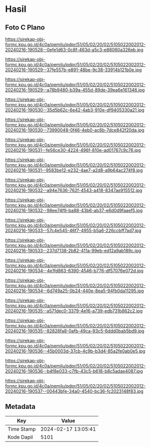 # Hasil

## Foto C Plano

https://sirekap-obj-formc.kpu.go.id/4c0a/pemilu/pdpr/51/05/02/20/02/5105022002012-20240216-190528--0efe1d63-0c8f-463d-a5c3-e86060a326eb.jpg

https://sirekap-obj-formc.kpu.go.id/4c0a/pemilu/pdpr/51/05/02/20/02/5105022002012-20240216-190529--37fe557b-e891-48be-9c38-33914b121b0e.jpg

https://sirekap-obj-formc.kpu.go.id/4c0a/pemilu/pdpr/51/05/02/20/02/5105022002012-20240216-190529--a78b9480-b39a-455d-89de-39ea6e161346.jpg

https://sirekap-obj-formc.kpu.go.id/4c0a/pemilu/pdpr/51/05/02/20/02/5105022002012-20240216-190530--35d5b62c-6e42-4ab3-910e-df9405330a21.jpg

https://sirekap-obj-formc.kpu.go.id/4c0a/pemilu/pdpr/51/05/02/20/02/5105022002012-20240216-190530--73990048-0f46-4eb0-ac6b-7dce842f20da.jpg

https://sirekap-obj-formc.kpu.go.id/4c0a/pemilu/pdpr/51/05/02/20/02/5105022002012-20240216-190531--fe56ce30-4224-496f-810e-ad01767c9c76.jpg

https://sirekap-obj-formc.kpu.go.id/4c0a/pemilu/pdpr/51/05/02/20/02/5105022002012-20240216-190531--9583be12-e232-4ae7-a2d8-a9b64ac274f8.jpg

https://sirekap-obj-formc.kpu.go.id/4c0a/pemilu/pdpr/51/05/02/20/02/5105022002012-20240216-190532--a94e7636-762f-4543-a418-8347ae915512.jpg

https://sirekap-obj-formc.kpu.go.id/4c0a/pemilu/pdpr/51/05/02/20/02/5105022002012-20240216-190532--98ee74f9-ba88-43b6-ab37-e6d0d9faaef5.jpg

https://sirekap-obj-formc.kpu.go.id/4c0a/pemilu/pdpr/51/05/02/20/02/5105022002012-20240216-190533--57c4e545-46f7-4955-b5a6-226ccbff7ad7.jpg

https://sirekap-obj-formc.kpu.go.id/4c0a/pemilu/pdpr/51/05/02/20/02/5105022002012-20240216-190533--237d7138-2b82-411a-99eb-ed12a9ab189c.jpg

https://sirekap-obj-formc.kpu.go.id/4c0a/pemilu/pdpr/51/05/02/20/02/5105022002012-20240216-190534--4e1fd863-6390-4546-b776-df57076e072d.jpg

https://sirekap-obj-formc.kpu.go.id/4c0a/pemilu/pdpr/51/05/02/20/02/5105022002012-20240216-190534--6d749a25-0b24-440e-8ea5-94fb0da11295.jpg

https://sirekap-obj-formc.kpu.go.id/4c0a/pemilu/pdpr/51/05/02/20/02/5105022002012-20240216-190535--a571dec0-3379-4e16-a739-edb731b862c2.jpg

https://sirekap-obj-formc.kpu.go.id/4c0a/pemilu/pdpr/51/05/02/20/02/5105022002012-20240216-190535--82826fa8-0afb-49ca-93c5-6ddd0bab5bd9.jpg

https://sirekap-obj-formc.kpu.go.id/4c0a/pemilu/pdpr/51/05/02/20/02/5105022002012-20240216-190536--45b0003d-37cb-4c9b-b3d4-85a2fe0ab0e5.jpg

https://sirekap-obj-formc.kpu.go.id/4c0a/pemilu/pdpr/51/05/02/20/02/5105022002012-20240216-190536--b4f8e033-c7fb-43c5-b618-b8c5adae4087.jpg

https://sirekap-obj-formc.kpu.go.id/4c0a/pemilu/pdpr/51/05/02/20/02/5105022002012-20240216-190537--00443bfe-34a0-4540-bc36-fc2023148f83.jpg


## Metadata

| Key        | Value               |
| ---------- | ------------------- |
| Time Stamp | 2024-02-17 13:05:41 |
| Kode Dapil | 5101                |



